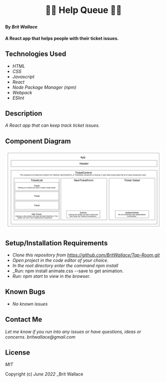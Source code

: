 #  <p align="center">  🥷🏽 **Help Queue**  🥷🏽</p>


#### By _**Brit Wallace**_

#### A React app that helps people with their ticket issues. 

## Technologies Used

* _HTML_
* _CSS_
* _Javascript_
* _React_
* _Node Package Manager (npm)_
* _Webpack_
* _ESlint_



## Description

_A React app that can keep track ticket issues._

## Component Diagram

![component diagram](./src/img/diagram.jpeg)


## Setup/Installation Requirements

* _Clone this repository from https://github.com/BritWallace/Tap-Room.git_
* _Open project in the code editor of your choice._
* _In the root directory enter the command npm install_
* _Run: npm install animate.css --save to get animation.
* _Run: npm start to view in the browser._


## Known Bugs

* _No known issues_

## Contact Me

_Let me know if you run into any issues or have questions, ideas or concerns. britwallace@gmail.com_

## License

_MIT_

Copyright (c) _June 2022_ _Brit Wallace